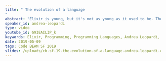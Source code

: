 ```yaml
---
title: " The evolution of a language
"
abstract: "Elixir is young, but it's not as young as it used to be. The language has been stable for a long time now, but that doesn't mean it hasn't evolved. In this talk, I want to tell the story of how Elixir grew up to be what it is today. We'll talk about how the language changed to work better for the community, and how the community changed to write better Elixir. We'll try to guess at where this is all going next."
speaker_id: andrea-leopardi
type: video
youtube_id: G9IEAILIP_k
keywords: Elixir, Programming, Programming Languages, Andrea Leopardi, Code BEAM SF
date: 2019-05-09
tags: Code BEAM SF 2019
slides: /uploads/cb-sf-19-the-evolution-of-a-language-andrea-leopardi-compressed-1.pdf
---
```


